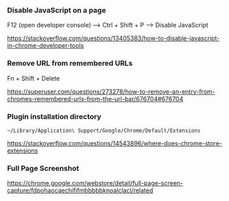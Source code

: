### Disable JavaScript on a page

F12 (open developer console) --> Ctrl + Shift + P --> Disable JavaScript

https://stackoverflow.com/questions/13405383/how-to-disable-javascript-in-chrome-developer-tools


### Remove URL from remembered URLs

Fn + Shift + Delete

https://superuser.com/questions/273278/how-to-remove-an-entry-from-chromes-remembered-urls-from-the-url-bar/676704#676704


### Plugin installation directory

```
~/Library/Application\ Support/Google/Chrome/Default/Extensions
```

https://stackoverflow.com/questions/14543896/where-does-chrome-store-extensions


### Full Page Screenshot

https://chrome.google.com/webstore/detail/full-page-screen-capture/fdpohaocaechififmbbbbbknoalclacl/related